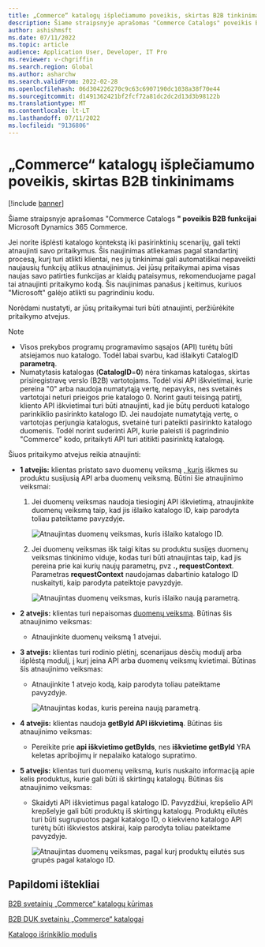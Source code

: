 ```yaml
---
title: „Commerce“ katalogų išplečiamumo poveikis, skirtas B2B tinkinimams
description: Šiame straipsnyje aprašomas "Commerce Catalogs" poveikis B2B funkcijai Microsoft Dynamics 365 Commerce.
author: ashishmsft
ms.date: 07/11/2022
ms.topic: article
audience: Application User, Developer, IT Pro
ms.reviewer: v-chgriffin
ms.search.region: Global
ms.author: asharchw
ms.search.validFrom: 2022-02-28
ms.openlocfilehash: 06d304226270c9c63c6907190dc1038a38f70e44
ms.sourcegitcommit: d1491362421bf2fcf72a81dc2dc2d13d3b98122b
ms.translationtype: MT
ms.contentlocale: lt-LT
ms.lasthandoff: 07/11/2022
ms.locfileid: "9136806"
---
```

# <a name="extensibility-impact-of-commerce-catalogs-for-b2b-customizations"></a>„Commerce“ katalogų išplečiamumo poveikis, skirtas B2B tinkinimams

[!include [banner](includes/banner.md)]

Šiame straipsnyje aprašomas "Commerce Catalogs **" poveikis B2B funkcijai** Microsoft Dynamics 365 Commerce.

Jei norite išplėsti katalogo kontekstą iki pasirinktinių scenarijų, gali tekti atnaujinti savo pritaikymus. Šis naujinimas atliekamas pagal standartinį procesą, kurį turi atlikti klientai, nes jų tinkinimai gali automatiškai nepaveikti naujausių funkcijų atlikus atnaujinimus. Jei jūsų pritaikymai apima visas naujas savo patirties funkcijas ar klaidų pataisymus, rekomenduojame pagal tai atnaujinti pritaikymo kodą. Šis naujinimas panašus į keitimus, kuriuos "Microsoft" galėjo atlikti su pagrindiniu kodu.

Norėdami nustatyti, ar jūsų pritaikymai turi būti atnaujinti, peržiūrėkite pritaikymo atvejus.

> [!NOTE]
> - Visos prekybos programų programavimo sąsajos (API) turėtų būti atsiejamos nuo katalogo. Todėl labai svarbu, kad išlaikyti CatalogID **parametrą**.
> - Numatytasis katalogas (**CatalogID**=**0**) nėra tinkamas katalogas, skirtas prisiregistravę verslo (B2B) vartotojams. Todėl visi API iškvietimai, kurie pereina "0" arba naudoja numatytąją vertę, nepavyks, nes svetainės vartotojai neturi prieigos prie katalogo 0. Norint gauti teisingą patirtį, kliento API iškvietimai turi būti atnaujinti, kad jie būtų perduoti katalogo parinkiklio pasirinkto katalogo ID. Jei naudojate numatytąją vertę, o vartotojas perjungia katalogus, svetainė turi pateikti pasirinkto katalogo duomenis. Todėl norint suderinti API, kurie paleisti iš pagrindinio "Commerce" kodo, pritaikyti API turi atitikti pasirinktą katalogą.

Šiuos pritaikymo atvejus reikia atnaujinti:

- **1 atvejis:** klientas pristato savo duomenų veiksmą [, kuris](e-commerce-extensibility/data-actions.md) iškmes su produktu susijusią API arba duomenų veiksmą. Būtini šie atnaujinimo veiksmai:

    1. Jei duomenų veiksmas naudoja tiesioginį API iškvietimą, atnaujinkite duomenų veiksmą taip, kad jis išlaiko katalogo ID, kaip parodyta toliau pateiktame pavyzdyje.

        ![Atnaujintas duomenų veiksmas, kuris išlaiko katalogo ID.](./media/customization1_a.png)

    1. Jei duomenų veiksmas išk taigi kitas su produktu susijęs duomenų veiksmas tinkinimo viduje, kodas turi būti atnaujintas taip, kad jis pereina prie kai kurių naujų parametrų, pvz **., requestContext**. Parametras **requestContext** naudojamas dabartinio katalogo ID nuskaityti, kaip parodyta pateiktoje pavyzdyje.

        ![Atnaujintas duomenų veiksmas, kuris išlaiko naują parametrą.](./media/customization1_b.png)

- **2 atvejis:** klientas turi nepaisomas [duomenų veiksmą](e-commerce-extensibility/data-action-overrides.md). Būtinas šis atnaujinimo veiksmas:

    - Atnaujinkite duomenų veiksmą 1 atvejui.

- **3 atvejis:** klientas turi rodinio plėtinį, scenarijaus dėsčių modulį arba išplėstą modulį, [į](e-commerce-extensibility/modules-overview.md#clone-a-module-library-module) kurį įeina API arba duomenų veiksmų kvietimai. Būtinas šis atnaujinimo veiksmas:

    - Atnaujinkite 1 atvejo kodą, kaip parodyta toliau pateiktame pavyzdyje.

       ![Atnaujintas kodas, kuris pereina naują parametrą.](./media/customization3.png)

- **4 atvejis:** klientas naudoja **getById API iškvietimą**. Būtinas šis atnaujinimo veiksmas:

    - Pereikite prie **api iškvietimo getByIds**, nes **iškvietime getById** YRA keletas apribojimų ir nepalaiko katalogo supratimo.

- **5 atvejis:** klientas turi duomenų veiksmą, kuris nuskaito informaciją apie kelis produktus, kurie gali būti iš skirtingų katalogų. Būtinas šis atnaujinimo veiksmas:

    - Skaidyti API iškvietimus pagal katalogo ID. Pavyzdžiui, krepšelio API krepšelyje gali būti produktų iš skirtingų katalogų. Produktų eilutės turi būti sugrupuotos pagal katalogo ID, o kiekvieno katalogo API turėtų būti iškviestos atskirai, kaip parodyta toliau pateiktame pavyzdyje.

        ![Atnaujintas duomenų veiksmas, pagal kurį produktų eilutės sus grupės pagal katalogo ID.](./media/customization5.png)

## <a name="additional-resources"></a>Papildomi ištekliai

[B2B svetainių „Commerce“ katalogų kūrimas](catalogs-b2b-sites.md)

[B2B DUK svetainių „Commerce“ katalogai](catalogs-b2b-sites-FAQ.md)

[Katalogo išrinkiklio modulis](catalog-picker.md)
